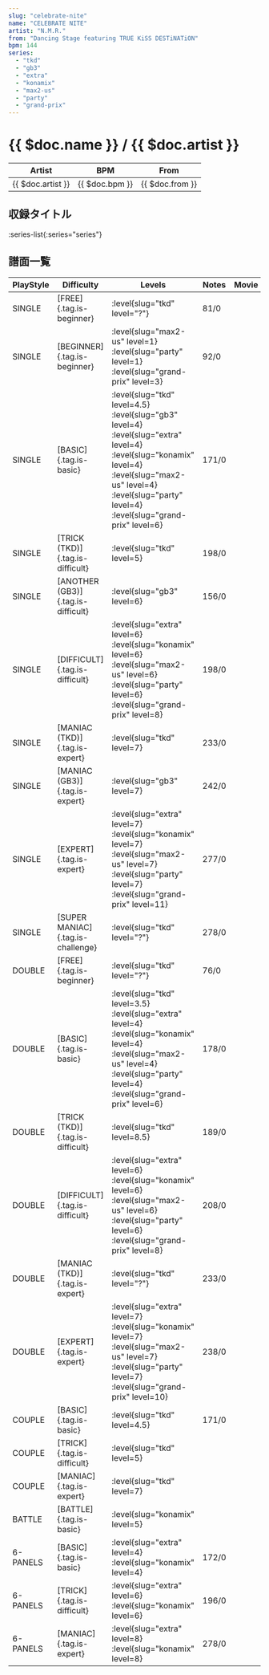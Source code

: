 ```yaml
---
slug: "celebrate-nite"
name: "CELEBRATE NITE"
artist: "N.M.R."
from: "Dancing Stage featuring TRUE KiSS DESTiNATiON"
bpm: 144
series:
  - "tkd"
  - "gb3"
  - "extra"
  - "konamix"
  - "max2-us"
  - "party"
  - "grand-prix"
---
```


# {{ $doc.name }} / {{ $doc.artist }}

|Artist|BPM|From|
|------|---|----|
|{{ $doc.artist }}|{{ $doc.bpm }}|{{ $doc.from }}|

## 収録タイトル

:series-list{:series="series"}

## 譜面一覧

|PlayStyle|Difficulty|Levels|Notes|Movie|
|---------|----------|------|-----|-----|
|SINGLE|[FREE]{.tag.is-beginner}|<div class="field is-grouped is-grouped-multiline"> :level{slug="tkd" level="?"}</div>|81/0||
|SINGLE|[BEGINNER]{.tag.is-beginner}|<div class="field is-grouped is-grouped-multiline"> :level{slug="max2-us" level=1} :level{slug="party" level=1} :level{slug="grand-prix" level=3}</div>|92/0||
|SINGLE|[BASIC]{.tag.is-basic}|<div class="field is-grouped is-grouped-multiline"> :level{slug="tkd" level=4.5} :level{slug="gb3" level=4} :level{slug="extra" level=4} :level{slug="konamix" level=4} :level{slug="max2-us" level=4} :level{slug="party" level=4} :level{slug="grand-prix" level=6}</div>|171/0||
|SINGLE|[TRICK (TKD)]{.tag.is-difficult}|<div class="field is-grouped is-grouped-multiline"> :level{slug="tkd" level=5}</div>|198/0||
|SINGLE|[ANOTHER (GB3)]{.tag.is-difficult}|<div class="field is-grouped is-grouped-multiline"> :level{slug="gb3" level=6}</div>|156/0||
|SINGLE|[DIFFICULT]{.tag.is-difficult}|<div class="field is-grouped is-grouped-multiline"> :level{slug="extra" level=6} :level{slug="konamix" level=6} :level{slug="max2-us" level=6} :level{slug="party" level=6} :level{slug="grand-prix" level=8}</div>|198/0||
|SINGLE|[MANIAC (TKD)]{.tag.is-expert}|<div class="field is-grouped is-grouped-multiline"> :level{slug="tkd" level=7}</div>|233/0||
|SINGLE|[MANIAC (GB3)]{.tag.is-expert}|<div class="field is-grouped is-grouped-multiline"> :level{slug="gb3" level=7}</div>|242/0||
|SINGLE|[EXPERT]{.tag.is-expert}|<div class="field is-grouped is-grouped-multiline"> :level{slug="extra" level=7} :level{slug="konamix" level=7} :level{slug="max2-us" level=7} :level{slug="party" level=7} :level{slug="grand-prix" level=11}</div>|277/0||
|SINGLE|[SUPER MANIAC]{.tag.is-challenge}|<div class="field is-grouped is-grouped-multiline"> :level{slug="tkd" level="?"}</div>|278/0||
|DOUBLE|[FREE]{.tag.is-beginner}|<div class="field is-grouped is-grouped-multiline"> :level{slug="tkd" level="?"}</div>|76/0||
|DOUBLE|[BASIC]{.tag.is-basic}|<div class="field is-grouped is-grouped-multiline"> :level{slug="tkd" level=3.5} :level{slug="extra" level=4} :level{slug="konamix" level=4} :level{slug="max2-us" level=4} :level{slug="party" level=4} :level{slug="grand-prix" level=6}</div>|178/0||
|DOUBLE|[TRICK (TKD)]{.tag.is-difficult}|<div class="field is-grouped is-grouped-multiline"> :level{slug="tkd" level=8.5}</div>|189/0||
|DOUBLE|[DIFFICULT]{.tag.is-difficult}|<div class="field is-grouped is-grouped-multiline"> :level{slug="extra" level=6} :level{slug="konamix" level=6} :level{slug="max2-us" level=6} :level{slug="party" level=6} :level{slug="grand-prix" level=8}</div>|208/0||
|DOUBLE|[MANIAC (TKD)]{.tag.is-expert}|<div class="field is-grouped is-grouped-multiline"> :level{slug="tkd" level="?"}</div>|233/0||
|DOUBLE|[EXPERT]{.tag.is-expert}|<div class="field is-grouped is-grouped-multiline"> :level{slug="extra" level=7} :level{slug="konamix" level=7} :level{slug="max2-us" level=7} :level{slug="party" level=7} :level{slug="grand-prix" level=10}</div>|238/0||
|COUPLE|[BASIC]{.tag.is-basic}|<div class="field is-grouped is-grouped-multiline"> :level{slug="tkd" level=4.5}</div>|171/0||
|COUPLE|[TRICK]{.tag.is-difficult}|<div class="field is-grouped is-grouped-multiline"> :level{slug="tkd" level=5}</div>|||
|COUPLE|[MANIAC]{.tag.is-expert}|<div class="field is-grouped is-grouped-multiline"> :level{slug="tkd" level=7}</div>|||
|BATTLE|[BATTLE]{.tag.is-basic}|<div class="field is-grouped is-grouped-multiline"> :level{slug="konamix" level=5}</div>|||
|6-PANELS|[BASIC]{.tag.is-basic}|<div class="field is-grouped is-grouped-multiline"> :level{slug="extra" level=4} :level{slug="konamix" level=4}</div>|172/0||
|6-PANELS|[TRICK]{.tag.is-difficult}|<div class="field is-grouped is-grouped-multiline"> :level{slug="extra" level=6} :level{slug="konamix" level=6}</div>|196/0||
|6-PANELS|[MANIAC]{.tag.is-expert}|<div class="field is-grouped is-grouped-multiline"> :level{slug="extra" level=8} :level{slug="konamix" level=8}</div>|278/0||
